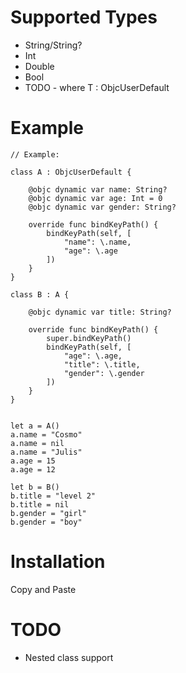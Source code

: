 # Supported Types

* String/String?
* Int
* Double
* Bool
* TODO - where T : ObjcUserDefault

# Example

````
// Example:

class A : ObjcUserDefault {

    @objc dynamic var name: String?
    @objc dynamic var age: Int = 0
    @objc dynamic var gender: String?
    
    override func bindKeyPath() {
        bindKeyPath(self, [
            "name": \.name,
            "age": \.age
        ])
    }
}

class B : A {

    @objc dynamic var title: String?
    
    override func bindKeyPath() {
        super.bindKeyPath()
        bindKeyPath(self, [
            "age": \.age,
            "title": \.title,
            "gender": \.gender
        ])
    }
}


let a = A()
a.name = "Cosmo"
a.name = nil
a.name = "Julis"
a.age = 15
a.age = 12

let b = B()
b.title = "level 2"
b.title = nil
b.gender = "girl"
b.gender = "boy"

````

# Installation

Copy and Paste

# TODO

* Nested class support
